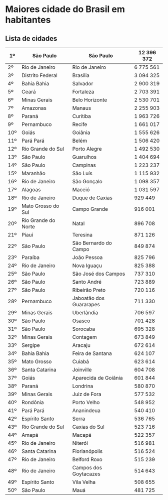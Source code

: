 # Maiores cidade do Brasil em habitantes

## Lista de cidades

| 1º   | São Paulo           | São Paulo               | 12 396 372 |
| ---- | ------------------- | ----------------------- | ---------- |
| 2º   | Rio de Janeiro      | Rio de Janeiro          | 6 775 561  |
| 3º   | Distrito Federal    | Brasília                | 3 094 325  |
| 4º   | Bahia Bahia         | Salvador                | 2 900 319  |
| 5º   | Ceará               | Fortaleza               | 2 703 391  |
| 6º   | Minas Gerais        | Belo Horizonte          | 2 530 701  |
| 7º   | Amazonas            | Manaus                  | 2 255 903  |
| 8º   | Paraná              | Curitiba                | 1 963 726  |
| 9º   | Pernambuco          | Recife                  | 1 661 017  |
| 10º  | Goiás               | Goiânia                 | 1 555 626  |
| 11º  | Pará Pará           | Belém                   | 1 506 420  |
| 12º  | Rio Grande do Sul   | Porto Alegre            | 1 492 530  |
| 13º  | São Paulo           | Guarulhos               | 1 404 694  |
| 14º  | São Paulo           | Campinas                | 1 223 237  |
| 15º  | Maranhão            | São Luís                | 1 115 932  |
| 16º  | Rio de Janeiro      | São Gonçalo             | 1 098 357  |
| 17º  | Alagoas             | Maceió                  | 1 031 597  |
| 18º  | Rio de Janeiro      | Duque de Caxias         | 929 449    |
| 19º  | Mato Grosso do Sul  | Campo Grande            | 916 001    |
| 20º  | Rio Grande do Norte | Natal                   | 896 708    |
| 21º  | Piauí               | Teresina                | 871 126    |
| 22º  | São Paulo           | São Bernardo do Campo   | 849 874    |
| 23º  | Paraíba             | João Pessoa             | 825 796    |
| 24º  | Rio de Janeiro      | Nova Iguaçu             | 825 388    |
| 25º  | São Paulo           | São José dos Campos     | 737 310    |
| 26º  | São Paulo           | Santo André             | 723 889    |
| 27º  | São Paulo           | Ribeirão Preto          | 720 116    |
| 28º  | Pernambuco          | Jaboatão dos Guararapes | 711 330    |
| 29º  | Minas Gerais        | Uberlândia              | 706 597    |
| 30º  | São Paulo           | Osasco                  | 701 428    |
| 31º  | São Paulo           | Sorocaba                | 695 328    |
| 32º  | Minas Gerais        | Contagem                | 673 849    |
| 33º  | Sergipe             | Aracaju                 | 672 614    |
| 34º  | Bahia Bahia         | Feira de Santana        | 624 107    |
| 35º  | Mato Grosso         | Cuiabá                  | 623 614    |
| 36º  | Santa Catarina      | Joinville               | 604 708    |
| 37º  | Goiás               | Aparecida de Goiânia    | 601 844    |
| 38º  | Paraná              | Londrina                | 580 870    |
| 39º  | Minas Gerais        | Juiz de Fora            | 577 532    |
| 40º  | Rondônia            | Porto Velho             | 548 952    |
| 41º  | Pará Pará           | Ananindeua              | 540 410    |
| 42º  | Espírito Santo      | Serra                   | 536 765    |
| 43º  | Rio Grande do Sul   | Caxias do Sul           | 523 716    |
| 44º  | Amapá               | Macapá                  | 522 357    |
| 45º  | Rio de Janeiro      | Niterói                 | 516 981    |
| 46º  | Santa Catarina      | Florianópolis           | 516 524    |
| 47º  | Rio de Janeiro      | Belford Roxo            | 515 239    |
| 48º  | Rio de Janeiro      | Campos dos Goytacazes   | 514 643    |
| 49º  | Espírito Santo      | Vila Velha              | 508 655    |
| 50º  | São Paulo           | Mauá                    | 481 725    |